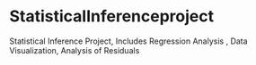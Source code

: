 # StatisticalInferenceproject
Statistical Inference Project, Includes Regression Analysis , Data Visualization, Analysis of Residuals
